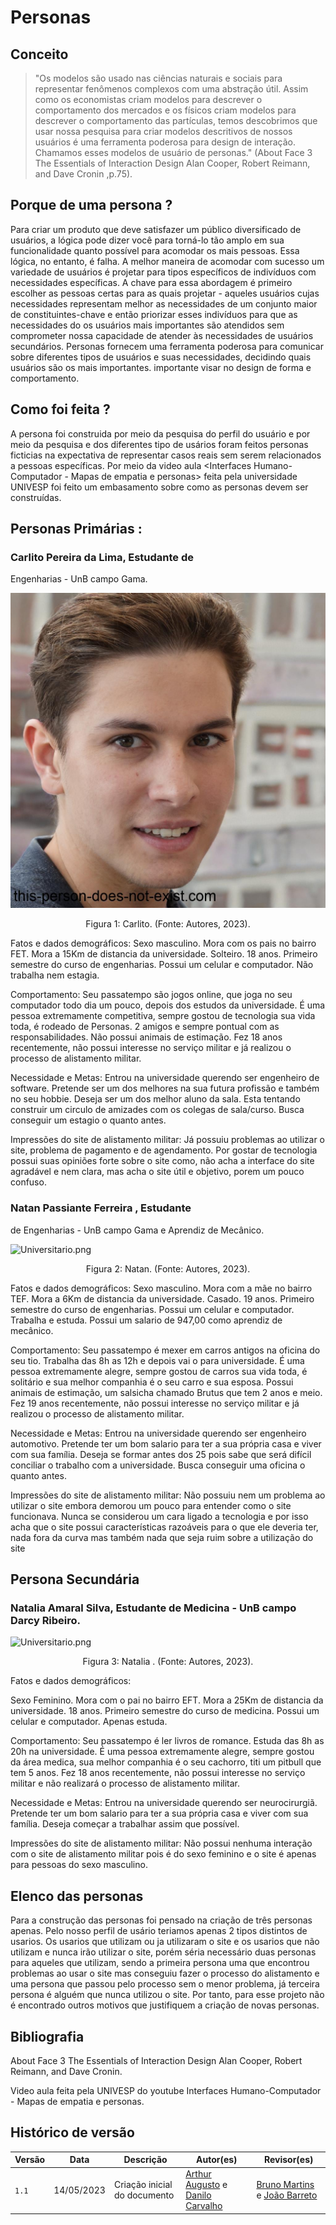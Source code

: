 # Personas 

## Conceito
>"Os modelos são
usado nas ciências naturais e sociais para representar fenômenos complexos com uma abstração útil. Assim como os economistas criam modelos para descrever o comportamento dos mercados e os físicos criam modelos para descrever o comportamento das partículas, temos
descobrimos que usar nossa pesquisa para criar modelos descritivos de nossos usuários é uma
ferramenta poderosa para design de interação. Chamamos esses modelos de usuário de personas." (About Face 3 The Essentials of  Interaction Design Alan Cooper, Robert Reimann, and Dave Cronin ,p.75).

## Porque de uma persona ?
Para criar um produto que deve satisfazer um público diversificado de usuários, a lógica pode dizer
você para torná-lo tão amplo em sua funcionalidade quanto possível para acomodar os mais
pessoas. Essa lógica, no entanto, é falha. A melhor maneira de acomodar com sucesso um
variedade de usuários é projetar para tipos específicos de indivíduos com necessidades específicas.
A chave para essa abordagem é primeiro escolher as pessoas certas para as quais projetar -
aqueles usuários cujas necessidades representam melhor as necessidades de um conjunto maior de constituintes-chave
e então priorizar esses indivíduos para que as necessidades do
os usuários mais importantes são atendidos sem comprometer nossa capacidade de atender às necessidades
de usuários secundários. Personas fornecem uma ferramenta poderosa para comunicar sobre diferentes tipos de usuários e suas necessidades, decidindo quais usuários são os mais importantes.
importante visar no design de forma e comportamento.

## Como foi feita ?
A persona foi construida por meio da pesquisa do perfil do usuário e por meio da pesquisa e dos diferentes tipo de usários foram feitos personas ficticias na expectativa de representar casos reais sem serem relacionados a pessoas específicas.
Por meio da video aula <Interfaces Humano-Computador - Mapas de empatia e personas> feita pela universidade UNIVESP foi feito um embasamento sobre como as personas devem ser construídas.

## Personas Primárias :

### Carlito Pereira da Lima, Estudante de
Engenharias - UnB campo Gama.

![Universitario.png](../img/requisitos/baixados.jpg)

<div style="text-align: center">
<p> Figura 1: Carlito. (Fonte: Autores, 2023).</p>
</div>

Fatos e dados demográficos:
Sexo masculino.
Mora com os pais no bairro FET.
Mora a 15Km de distancia da universidade.
Solteiro.
18 anos.
Primeiro semestre do curso de engenharias.
Possui um celular e computador.
Não trabalha nem estagia.

Comportamento:
Seu passatempo são jogos online, que joga no seu computador todo dia um
pouco, depois dos estudos da universidade. É uma pessoa extremamente
competitiva, sempre gostou de tecnologia sua vida toda, é rodeado de
Personas. 2
amigos e sempre pontual com as responsabilidades. Não possui animais de
estimação.
Fez 18 anos recentemente, não possui interesse no serviço militar e já
realizou o processo de alistamento militar. 

Necessidade e Metas:
Entrou na universidade querendo ser engenheiro de software.
Pretende ser um dos melhores na sua futura profissão e também no seu
hobbie.
Deseja ser um dos melhor aluno da sala.
Esta tentando construir um circulo de amizades com os colegas de
sala/curso.
Busca conseguir um estagio o quanto antes.

Impressões do site de alistamento militar:
Já possuiu problemas ao utilizar o site, problema de pagamento e de
agendamento.
Por gostar de tecnologia possui suas opiniões forte sobre o site como, não
acha a interface do site agradável e nem clara, mas acha o site útil e
objetivo, porem um pouco confuso.

### Natan Passiante Ferreira , Estudante
de Engenharias - UnB campo Gama e
Aprendiz de Mecânico.

![Universitario.png](../img/requisitos/baixados(1).jpg)

<div style="text-align: center">
<p> Figura 2: Natan. (Fonte: Autores, 2023).</p>
</div>

Fatos e dados demográficos:
Sexo masculino.
Mora com a mãe no bairro TEF.
Mora a 6Km de distancia da universidade.
Casado.
19 anos.
Primeiro semestre do curso de engenharias.
Possui um celular e computador.
Trabalha e estuda.
Possui um salario de 947,00 como aprendiz de mecânico.

Comportamento:
Seu passatempo é mexer em carros antigos na oficina do seu tio. Trabalha
das 8h as 12h e depois vai o para universidade. É uma pessoa
extremamente alegre, sempre gostou de carros sua vida toda, é solitário e
sua melhor companhia é o seu carro e sua esposa. Possui animais de
estimação, um salsicha chamado Brutus que tem 2 anos e meio.
Fez 19 anos recentemente, não possui interesse no serviço militar e já
realizou o processo de alistamento militar. 

Necessidade e Metas:
Entrou na universidade querendo ser engenheiro automotivo.
Pretende ter um bom salario para ter a sua própria casa e viver com sua
família.
Deseja se formar antes dos 25 pois sabe que será difícil conciliar o trabalho
com a universidade.
Busca conseguir uma oficina o quanto antes.

Impressões do site de alistamento militar:
Não possuiu nem um problema ao utilizar o site embora demorou um pouco
para entender como o site funcionava. Nunca se considerou um cara ligado
a tecnologia e por isso acha que o site possui características razoáveis para
o que ele deveria ter, nada fora da curva mas também nada que seja ruim
sobre a utilização do site 
  
## Persona Secundária

### Natalia Amaral Silva, Estudante de Medicina - UnB campo Darcy Ribeiro.
![Universitario.png](../img/requisitos/baixados(2).jpg)
 <div style="text-align: center">
<p> Figura 3: Natalia . (Fonte: Autores, 2023).</p>
</div>
  
Fatos e dados demográficos:

Sexo Feminino.
Mora com o pai no bairro EFT.
Mora a 25Km de distancia da universidade.
18 anos.
Primeiro semestre do curso de medicina.
Possui um celular e computador.
Apenas estuda.

Comportamento:
Seu passatempo é ler livros de romance. Estuda das 8h as 20h na universidade. É uma pessoa extremamente alegre, sempre gostou da área medica, sua melhor companhia é o seu cachorro, titi um pitbull que tem 5 anos.
Fez 18 anos recentemente, não possui interesse no serviço militar e não realizará o processo de alistamento militar.  

Necessidade e Metas:
Entrou na universidade querendo ser neurocirurgiã.
Pretende ter um bom salario para ter a sua própria casa e viver com sua família.
Deseja começar a trabalhar assim que possível.

Impressões do site de alistamento militar:
Não possui nenhuma interação com o site de alistamento militar pois é do sexo feminino e o site é apenas para pessoas do sexo masculino.
  
## Elenco das personas
  Para a construção das personas foi pensado na criação de três personas apenas. Pelo nosso perfil de usário teriamos apenas 2 tipos distintos de usarios. Os usarios que utilizam ou ja utilizaram o site e os usarios que não utilizam e nunca irão utilizar o site, porém séria necessário duas personas para aqueles que utilizam, sendo a primeira persona uma que encontrou problemas ao usar o site mas conseguiu fazer o processo do alistamento e uma persona que passou pelo processo sem o menor problema, já terceira persona é alguém que nunca utilizou o site. Por tanto, para esse projeto não é encontrado outros motivos que justifiquem a criação de novas personas.  

## Bibliografia

About Face 3
The Essentials of 
Interaction Design
Alan Cooper, Robert Reimann, and Dave Cronin.

Video aula feita pela UNIVESP do youtube Interfaces Humano-Computador - Mapas de empatia e personas.

## Histórico de versão
| Versão | Data | Descrição | Autor(es) | Revisor(es) |
| --- | --- | --- | --- | --- |
|  `1.1`   | 14/05/2023 | Criação inicial do documento | [Arthur Augusto](https://github.com/arthur-augusto) e [Danilo Carvalho](https://github.com/Danilo-Carvalho-Antunes) | [Bruno Martins](https://github.com/gitbmvb) e [João Barreto](https://github.com/JoaoBarreto03) |

